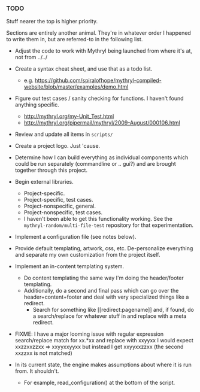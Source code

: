 ### TODO

Stuff nearer the top is higher priority.

Sections are entirely another animal.  They're in whatever order I happened to write them in, but are referred-to in the following list.

  - Adjust the code to work with Mythryl being launched from where it's at, not from ../../

  - Create a syntax cheat sheet, and use that as a todo list.
      - e.g. https://github.com/spiralofhope/mythryl-compiled-website/blob/master/examples/demo.html

  - Figure out test cases / sanity checking for functions.  I haven't found anything specific.
      - http://mythryl.org/my-Unit_Test.html
      - http://mythryl.org/pipermail/mythryl/2009-August/000106.html

  - Review and update all items in `scripts/`

  - Create a project logo.  Just 'cause.

  - Determine how I can build everything as individual components which could be run separately (commandline or .. gui?) and are brought together through this project.

  - Begin external libraries.
      - Project-specific.
      - Project-specific, test cases.
      - Project-nonspecific, general.
      - Project-nonspecific, test cases.
      - I haven't been able to get this functionality working.  See the `mythryl-random/multi-file-test` repository for that experimentation.

  - Implement a configuration file (see notes below).

  - Provide default templating, artwork, css, etc.  De-personalize everything and separate my own customization from the project itself.

  - Implement an in-content templating system.
    - Do content templating the same way I'm doing the header/footer templating.
    - Additionally, do a second and final pass which can go over the header+content+footer and deal with very specialized things like a redirect.
      - Search for something like [[redirect:pagename]] and, if found, do a search/replace for whatever stuff in <head> and replace with a meta redirect.

  - FIXME:  I have a major looming issue with regular expression search/replace
            match for xx.*xx and replace with xxyyxx
            I would expect xxzzxxzzxx => xxyyxxyyxx but instead I get xxyyxxzzxx (the second xxzzxx is not matched)

  - In its current state, the engine makes assumptions about where it is run from.  It shouldn't.
    - For example, read_configuration() at the bottom of the script.

